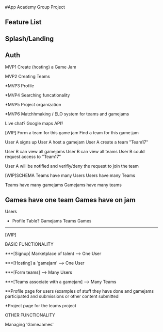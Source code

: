 #App Academy Group Project
## Feature List
## Splash/Landing
## Auth

MVP1 Create (hosting) a Game Jam

MVP2 Creating Teams

*MVP3	Profile

*MVP4	Searching funcationality

*MVP5	Project organization

*MVP6 Matchhmaking / ELO system for teams and gamejams

Live chat? Google maps API?



[WIP]
Form a team for this game jam
Find a team for this game jam

User A signs up
User A host a gamejam
User A create a team "Team17"

User B can view all gamejams
User B can view all teams
User B could request access to "Team17"

User A will be notified and verifiy/deny the request to join the team

[WIP]SCHEMA
Teams have many Users
Users have many Teams

Teams have many gamejams
Gamejams have many teams

Games have one team
Games have on jam
----------------------
Users
  - Profile Table?
Gamejams
Teams
Games







------------------------------------------
[WIP]

BASIC FUNCTIONALITY

***[Signup] Marketplace of talent --> One User

***[Hosting] a 'gamejam' --> One User

***[Form teams] --> Many Users

***[Teams associate with a gamejam] --> Many Teams

**Profile page for users (examples of stuff they have done and gamejams participated and submissions or other content submitted

*Project page for the teams project

OTHER FUNCTIONALITY

Managing 'GameJames'
